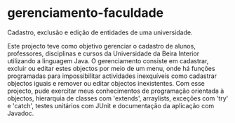 # gerenciamento-faculdade
Cadastro, exclusão e edição de entidades de uma universidade.

Este projecto teve como objetivo gerenciar o cadastro de alunos, professores, disciplinas e cursos da Universidade da Beira Interior utilizando a linguagem Java. O gerenciamento consiste em cadastrar, excluir ou editar estes objectos por meio de um menu, onde há funções programadas para impossibilitar actividades inexquíveis como cadastrar objectos iguais e remover ou editar objectos inexistentes. Com esse projecto, pude exercitar meus conhecimentos de programação orientada à objectos, hierarquia de classes com 'extends', arraylists, exceções com 'try' e 'catch', testes unitários com JUnit e documentação da aplicação com Javadoc.
